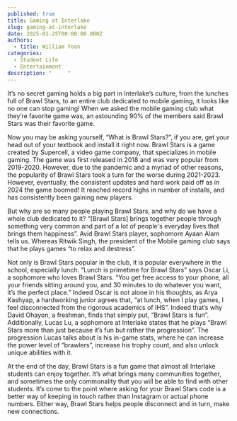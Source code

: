 ```yaml
---
published: true
title: Gaming at Interlake
slug: gaming-at-interlake
date: 2025-01-25T00:00:00.000Z
authors:
  - title: William Yoon
categories:
  - Student Life
  - Entertainment
description: "     "
---
```

It’s no secret gaming holds a big part in Interlake’s culture, from the lunches full of Brawl Stars, to an entire club dedicated to mobile gaming, it looks like no one can stop gaming! When we asked the mobile gaming club what they’re favorite game was, an astounding 90% of the members said Brawl Stars was their favorite game.  

Now you may be asking yourself, “What is Brawl Stars?”, if you are, get your head out of your textbook and install it right now. Brawl Stars is a game created by Supercell, a video game company, that specializes in mobile gaming. The game was first released in 2018 and was very popular from 2019-2020. However, due to the pandemic and a myriad of other reasons, the popularity of Brawl Stars took a turn for the worse during 2021-2023. However, eventually, the consistent updates and hard work paid off as in 2024 the game boomed! It reached record highs in number of installs, and has consistently been gaining new players. 

But why are so many people playing Brawl Stars, and why do we have a whole club dedicated to it? “\[Brawl Stars] brings together people through something very common and part of a lot of people's everyday lives that brings them happiness”. Avid Brawl Stars player, sophomore Ayaan Alam tells us. Whereas Ritwik Singh, the president of the Mobile gaming club says that he plays games “to relax and destress”. 

Not only is Brawl Stars popular in the club, it is popular everywhere in the school, especially lunch. “Lunch is primetime for Brawl Stars” says Oscar Li, a sophomore who loves Brawl Stars. “You get free access to your phone, all your friends sitting around you, and 30 minutes to do whatever you want, it’s the perfect place.” Indeed Oscar is not alone in his thoughts, as Arya Kashyap, a hardworking junior agrees that, “at lunch, when I play games, I feel disconnected from the rigorous academics of IHS”. Indeed that’s why David Ohayon, a freshman, finds that simply put, “Brawl Stars is fun”. Additionally, Lucas Lu, a sophomore at Interlake states that he plays “Brawl Stars more than just because it’s fun but rather the progression”. The progression Lucas talks about is his in-game stats, where he can increase the power level of “brawlers”, increase his trophy count, and also unlock unique abilities with it. 

At the end of the day, Brawl Stars is a fun game that almost all Interlake students can enjoy together. It’s what brings many communities together, and sometimes the only commonality that you will be able to find with other students. It’s come to the point where asking for your Brawl Stars code is a better way of keeping in touch rather than Instagram or actual phone numbers. Either way, Brawl Stars helps people disconnect and in turn, make new connections.
